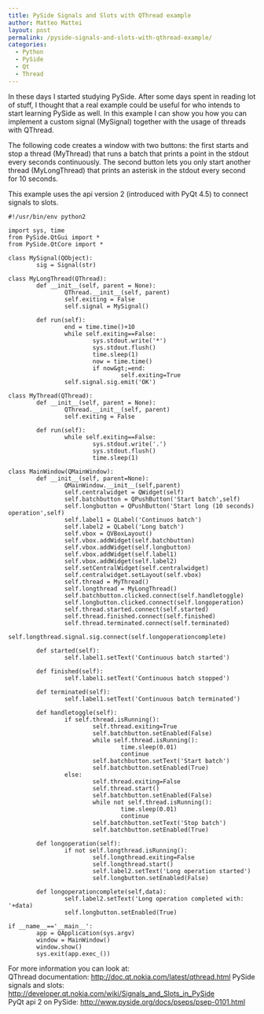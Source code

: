 ```yaml
---
title: PySide Signals and Slots with QThread example
author: Matteo Mattei
layout: post
permalink: /pyside-signals-and-slots-with-qthread-example/
categories:
  - Python
  - PySide
  - Qt
  - Thread
---
```

In these days I started studying PySide. After some days spent in reading lot of stuff, I thought that a real example could be useful for who intends to start learning PySide as well. In this example I can show you how you can implement a custom signal (MySignal) together with the usage of threads with QThread.

The following code creates a window with two buttons: the first starts and stop a thread (MyThread) that runs a batch that prints a point in the stdout every seconds continuously. The second button lets you only start another thread (MyLongThread) that prints an asterisk in the stdout every second for 10 seconds.

This example uses the api version 2 (introduced with PyQt 4.5) to connect signals to slots.

```
#!/usr/bin/env python2

import sys, time
from PySide.QtGui import *
from PySide.QtCore import *

class MySignal(QObject):
        sig = Signal(str)

class MyLongThread(QThread):
        def __init__(self, parent = None):
                QThread.__init__(self, parent)
                self.exiting = False
                self.signal = MySignal()

        def run(self):
                end = time.time()+10
                while self.exiting==False:
                        sys.stdout.write('*')
                        sys.stdout.flush()
                        time.sleep(1)
                        now = time.time()
                        if now&gt;=end:
                                self.exiting=True
                self.signal.sig.emit('OK')

class MyThread(QThread):
        def __init__(self, parent = None):
                QThread.__init__(self, parent)
                self.exiting = False

        def run(self):
                while self.exiting==False:
                        sys.stdout.write('.')
                        sys.stdout.flush()
                        time.sleep(1)
        
class MainWindow(QMainWindow):
        def __init__(self, parent=None):
                QMainWindow.__init__(self,parent)
                self.centralwidget = QWidget(self)
                self.batchbutton = QPushButton('Start batch',self)
                self.longbutton = QPushButton('Start long (10 seconds) operation',self)
                self.label1 = QLabel('Continuos batch')
                self.label2 = QLabel('Long batch')
                self.vbox = QVBoxLayout()
                self.vbox.addWidget(self.batchbutton)
                self.vbox.addWidget(self.longbutton)
                self.vbox.addWidget(self.label1)
                self.vbox.addWidget(self.label2)
                self.setCentralWidget(self.centralwidget)
                self.centralwidget.setLayout(self.vbox)
                self.thread = MyThread()
                self.longthread = MyLongThread()
                self.batchbutton.clicked.connect(self.handletoggle)
                self.longbutton.clicked.connect(self.longoperation)
                self.thread.started.connect(self.started)
                self.thread.finished.connect(self.finished)
                self.thread.terminated.connect(self.terminated)
                self.longthread.signal.sig.connect(self.longoperationcomplete)

        def started(self):
                self.label1.setText('Continuous batch started')

        def finished(self):
                self.label1.setText('Continuous batch stopped')

        def terminated(self):
                self.label1.setText('Continuous batch terminated')

        def handletoggle(self):
                if self.thread.isRunning():
                        self.thread.exiting=True
                        self.batchbutton.setEnabled(False)
                        while self.thread.isRunning():
                                time.sleep(0.01)
                                continue
                        self.batchbutton.setText('Start batch')
                        self.batchbutton.setEnabled(True)
                else:
                        self.thread.exiting=False
                        self.thread.start()
                        self.batchbutton.setEnabled(False)
                        while not self.thread.isRunning():
                                time.sleep(0.01)
                                continue
                        self.batchbutton.setText('Stop batch')
                        self.batchbutton.setEnabled(True)

        def longoperation(self):
                if not self.longthread.isRunning():
                        self.longthread.exiting=False
                        self.longthread.start()
                        self.label2.setText('Long operation started')
                        self.longbutton.setEnabled(False)

        def longoperationcomplete(self,data):
                self.label2.setText('Long operation completed with: '+data)
                self.longbutton.setEnabled(True)

if __name__=='__main__':
        app = QApplication(sys.argv)
        window = MainWindow()
        window.show()
        sys.exit(app.exec_())
```

For more information you can look at:  
QThread documentation: http://doc.qt.nokia.com/latest/qthread.html
PySide signals and slots: http://developer.qt.nokia.com/wiki/Signals_and_Slots_in_PySide  
PyQt api 2 on PySide: <http://www.pyside.org/docs/pseps/psep-0101.html>
